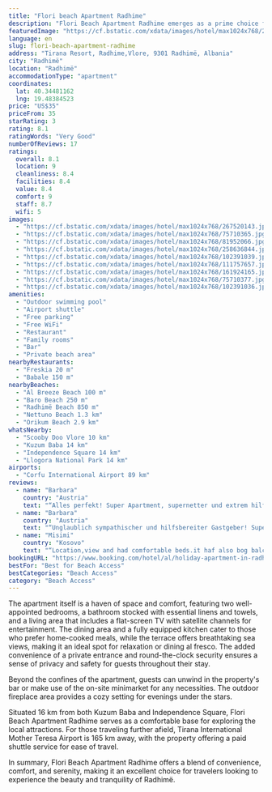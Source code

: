 ```yaml
---
title: "Flori beach Apartment Radhime"
description: "Flori Beach Apartment Radhime emerges as a prime choice for travelers seeking comfort and convenience in the heart of Radhimë."
featuredImage: "https://cf.bstatic.com/xdata/images/hotel/max1024x768/267520143.jpg?k=ab073e26b24619ab5835ebb7161ebb327e4e7b31bf4f526a0368c6f6c024dd22&o=&hp=1"
language: en
slug: flori-beach-apartment-radhime
address: "Tirana Resort, Radhime,Vlore, 9301 Radhimë, Albania"
city: "Radhimë"
location: "Radhimë"
accommodationType: "apartment"
coordinates:
  lat: 40.34481162
  lng: 19.48384523
price: "US$35"
priceFrom: 35
starRating: 3
rating: 8.1
ratingWords: "Very Good"
numberOfReviews: 17
ratings:
  overall: 8.1
  location: 9
  cleanliness: 8.4
  facilities: 8.4
  value: 8.4
  comfort: 9
  staff: 8.7
  wifi: 5
images:
  - "https://cf.bstatic.com/xdata/images/hotel/max1024x768/267520143.jpg?k=ab073e26b24619ab5835ebb7161ebb327e4e7b31bf4f526a0368c6f6c024dd22&o=&hp=1"
  - "https://cf.bstatic.com/xdata/images/hotel/max1024x768/75710365.jpg?k=9cf390523643fb23b64d99248b3dd3afc884c7fefb43a155e9377f7ad53b0b66&o=&hp=1"
  - "https://cf.bstatic.com/xdata/images/hotel/max1024x768/81952066.jpg?k=f9bc0d63874f4683f02beb63ec18c3dc094bd6e5d83e6143cc1c611167b4c374&o=&hp=1"
  - "https://cf.bstatic.com/xdata/images/hotel/max1024x768/258636844.jpg?k=171377534bffd6e00d60a88457c379b2b955064fbda14d22c63b8c0e7564c9a4&o=&hp=1"
  - "https://cf.bstatic.com/xdata/images/hotel/max1024x768/102391039.jpg?k=769c6428d638caaef3e939b77594b59524ff2445f2aa4e349b94d58a6cff5528&o=&hp=1"
  - "https://cf.bstatic.com/xdata/images/hotel/max1024x768/111757657.jpg?k=2d2a80c528b4d17aa4d5939b58fb621e77deec0f7a476597d36e3ee93a1ba34c&o=&hp=1"
  - "https://cf.bstatic.com/xdata/images/hotel/max1024x768/161924165.jpg?k=2ed1b57519c77f197ccd74d47f9dcab1fda9278c716d1bbe30fe41f83a5fb757&o=&hp=1"
  - "https://cf.bstatic.com/xdata/images/hotel/max1024x768/75710377.jpg?k=bcd2dbf2d7b8ebdbafa0aa28cb43b89cbdd36a95845ae2877040b8ba670f9eb7&o=&hp=1"
  - "https://cf.bstatic.com/xdata/images/hotel/max1024x768/102391036.jpg?k=0af8fff5a32ad904256ac26dea729ab3fb28b3bcda8bc9fba9724ff7ac2e822f&o=&hp=1"
amenities:
  - "Outdoor swimming pool"
  - "Airport shuttle"
  - "Free parking"
  - "Free WiFi"
  - "Restaurant"
  - "Family rooms"
  - "Bar"
  - "Private beach area"
nearbyRestaurants:
  - "Freskia 20 m"
  - "Babale 150 m"
nearbyBeaches:
  - "Al Breeze Beach 100 m"
  - "Baro Beach 250 m"
  - "Radhimë Beach 850 m"
  - "Nettuno Beach 1.3 km"
  - "Orikum Beach 2.9 km"
whatsNearby:
  - "Scooby Doo Vlore 10 km"
  - "Kuzum Baba 14 km"
  - "Independence Square 14 km"
  - "Llogora National Park 14 km"
airports:
  - "Corfu International Airport 89 km"
reviews:
  - name: "Barbara"
    country: "Austria"
    text: "“Alles perfekt! Super Apartment, supernetter und extrem hilfsbereiter Gastgeber! Wir kommen gerne wieder!”"
  - name: "Barbara"
    country: "Austria"
    text: "“Unglaublich sympathischer und hilfsbereiter Gastgeber! Super Apartment mit herrlichem Ausblick! Wunderbares Vogelgezwitscher und Meeresrauschen als permanenete Hintergrundmusik! Einfach perfekt!:-)))”"
  - name: "Misimi"
    country: "Kosovo"
    text: "“Location,view and had comfortable beds.it haf also bog balcony with nice view.although on third floor,it had also elevator.its within Tirana Resort and you can use there the swimming pool for extra charge.beach is across the road.it has well...”"
bookingURL: "https://www.booking.com/hotel/al/holiday-apartment-in-radhime.en-gb.html?aid=8035640"
bestFor: "Best for Beach Access"
bestCategories: "Beach Access"
category: "Beach Access"
---
```


The apartment itself is a haven of space and comfort, featuring two well-appointed bedrooms, a bathroom stocked with essential linens and towels, and a living area that includes a flat-screen TV with satellite channels for entertainment. The dining area and a fully equipped kitchen cater to those who prefer home-cooked meals, while the terrace offers breathtaking sea views, making it an ideal spot for relaxation or dining al fresco. The added convenience of a private entrance and round-the-clock security ensures a sense of privacy and safety for guests throughout their stay.

Beyond the confines of the apartment, guests can unwind in the property's bar or make use of the on-site minimarket for any necessities. The outdoor fireplace area provides a cozy setting for evenings under the stars.

Situated 16 km from both Kuzum Baba and Independence Square, Flori Beach Apartment Radhime serves as a comfortable base for exploring the local attractions. For those traveling further afield, Tirana International Mother Teresa Airport is 165 km away, with the property offering a paid shuttle service for ease of travel.

In summary, Flori Beach Apartment Radhime offers a blend of convenience, comfort, and serenity, making it an excellent choice for travelers looking to experience the beauty and tranquility of Radhimë.